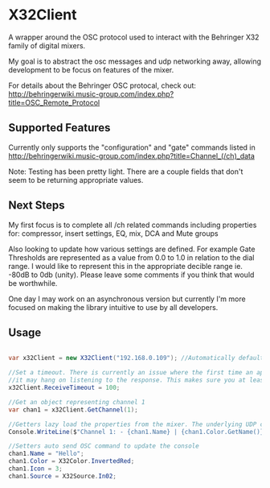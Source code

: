 # X32Client
A wrapper around the OSC protocol used to interact with the Behringer X32 family of digital mixers.

My goal is to abstract the osc messages and udp networking away, allowing development to be focus on features of the mixer.

For details about the Behringer OSC protocal, check out: 
http://behringerwiki.music-group.com/index.php?title=OSC_Remote_Protocol

## Supported Features
Currently only supports the "configuration" and "gate" commands listed in 
http://behringerwiki.music-group.com/index.php?title=Channel_(/ch)_data

Note: Testing has been pretty light. There are a couple fields that don't seem to be returning appropriate values.

## Next Steps
My first focus is to complete all /ch related commands including properties for: compressor, insert settings, EQ, mix, DCA and Mute groups

Also looking to update how various settings are defined. For example Gate Thresholds are represented as a value from 0.0 to 1.0 in relation to the dial range. I would like to represent this in the appropriate decible range ie. -80dB to 0db (unity). Please leave some comments if you think that would be worthwhile.

One day I may work on an asynchronous version but currently I'm more focused on making the library intuitive to use by all developers.

## Usage

```cs

var x32Client = new X32Client("192.168.0.109"); //Automatically defaults to port 10023

//Set a timeout. There is currently an issue where the first time an app connects to the X32 
//it may hang on listening to the response. This makes sure you at least get a timeout semi quickly;
x32Client.ReceiveTimeout = 100;

//Get an object representing channel 1
var chan1 = x32Client.GetChannel(1);

//Getters lazy load the properties from the mixer. The underlying UDP calls are synchronous and blocking
Console.WriteLine($"Channel 1: - {chan1.Name} | {chan1.Color.GetName()} | {chan1.Source.GetName()}");

//Setters auto send OSC command to update the console
chan1.Name = "Hello";
chan1.Color = X32Color.InvertedRed;
chan1.Icon = 3;
chan1.Source = X32Source.In02;

```

